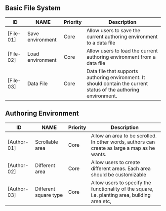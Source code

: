 
## Basic File System

| ID        | NAME             | Priority | Description                                                                                                       |
|-----------|------------------|----------|-------------------------------------------------------------------------------------------------------------------|
| [File-01] | Save environment | Core     | Allow users to save the current authoring environment to a data file                                              |
| [File-02] | Load environment | Core     | Allow users to load the current authoring environment from a data file                                            |
| [File-03] | Data File        | Core     | Data file that supports authoring environment. It should contain the current status of the authoring environment. | 


## Authoring Environment
| ID          | NAME                  | Priority | Description                                                                                    |
|-------------|-----------------------|----------|------------------------------------------------------------------------------------------------|
| [Author-01] | Scrollable area       | Core     | Allow an area to be scrolled. In other words, authors can create as large a map as he wants.   |
| [Author-02] | Different area        | Core     | Allow users to create different areas. Each area should be customizable                        |              
| [Author-03] | Different square type | Core     | Allow users to specify the functionality of the square, i.e. planting area, building area etc, |
